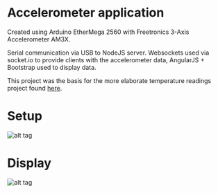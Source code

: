 # Accelerometer application

Created using Arduino EtherMega 2560 with Freetronics 3-Axis Accelerometer AM3X.

Serial communication via USB to NodeJS server. Websockets used via socket.io to provide clients with the accelerometer data, AngularJS + Bootstrap used to display data.

This project was the basis for the more elaborate temperature readings project found [here](https://github.com/kainbozzetto/temperature).


# Setup

![alt tag](https://cloud.githubusercontent.com/assets/8401521/17402063/86dd075e-5a94-11e6-8153-49e8071f9e5f.jpg)


# Display

![alt tag](https://cloud.githubusercontent.com/assets/8401521/17393361/9154995a-5a66-11e6-827c-a911342459a9.png)

